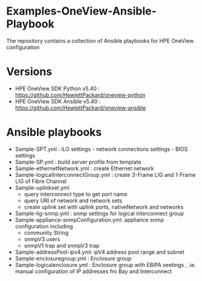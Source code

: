 # Examples-OneView-Ansible-Playbook
The repository contains a collection of Ansible playbooks for HPE OneView configuration

# Versions
   *  HPE OneView SDK Python v5.40  : https://github.com/HewlettPackard/oneview-python
   *  HPE OneView SDK Ansible v5.40 : https://github.com/HewlettPackard/oneview-ansible

# Ansible playbooks
   *  Sample-SPT.yml : iLO settings - network connections settings - BIOS settings
   *  Sample-SP.yml  : build server profile from template
   *  Sample-ethernetNetwork.yml : create Ethernet network
   *  Sample-logicalInterconnectGroup.yml : create 3-Frame LIG and 1-Frame LIG of Fibre Channel
   *  Sample-uplinkset.yml 
        - query interconnect type to get port name
        - query URI of network and network sets
        - create uplink set with uplink ports, nativeNetwork and networks
   *  Sample-lig-snmp.yml : snmp settings for logical interconnect group
   *  Sample-appliance-snmpConfiguration.yml: appliance snmp configuration including
        - community String
        - snmpV3 users
        - snmpV1 trap and snmpV3 trap
   *  Sample-addressPool-ipv4.yml: ipV4 address pool range and subnet
   *  Sample-enclosuregroup.yml : Enclosure group
   *  Sample-logicalenclosure.yml : Enclosure group with EBIPA seetings , .ie. manual configuration of IP addresses fro Bay and Interconnect
